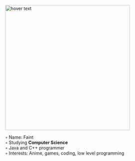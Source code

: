 
<img src="https://c.tenor.com/OP1bGPSk940AAAAC/anime-i-will-hack-into-your-heart.gif" width=400 title="hover text">

◦ Name: Faint\
◦ Studying <strong>Computer Science</strong>\
◦ Java and C++ programmer\
◦ Interests: Anime, games, coding, low level programming

<!---
faintsign/faintsign is a ✨ special ✨ repository because its `README.md` (this file) appears on your GitHub profile.
You can click the Preview link to take a look at your changes.
--->

